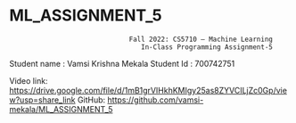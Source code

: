 # ML_ASSIGNMENT_5


                                  Fall 2022: CS5710 – Machine Learning
                                     In-Class Programming Assignment-5
 
 
 
Student name : Vamsi Krishna Mekala
Student Id       : 700742751
 
Video link: https://drive.google.com/file/d/1mB1grVIHkhKMIgy25as8ZYVCILjZc0Gp/view?usp=share_link
GitHub: https://github.com/vamsi-mekala/ML_ASSIGNMENT_5
